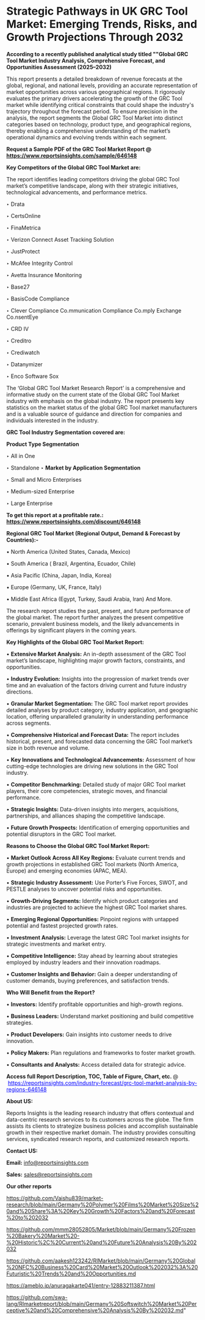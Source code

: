 # Strategic Pathways in UK GRC Tool Market: Emerging Trends, Risks, and Growth Projections Through 2032

<strong>According to a recently published analytical study titled ""Global GRC Tool Market Industry Analysis, Comprehensive Forecast, and Opportunities Assessment (2025–2032)</strong>

This report presents a detailed breakdown of revenue forecasts at the global, regional, and national levels, providing an accurate representation of market opportunities across various geographical regions. It rigorously evaluates the primary drivers accelerating the growth of the GRC Tool market while identifying critical constraints that could shape the industry's trajectory throughout the forecast period. To ensure precision in the analysis, the report segments the Global GRC Tool Market into distinct categories based on technology, product type, and geographical regions, thereby enabling a comprehensive understanding of the market’s operational dynamics and evolving trends within each segment.

<strong>Request a Sample PDF of the GRC Tool Market Report </strong><strong>@<a href=https://www.reportsinsights.com/sample/646148 style=color:#0000ff;> https://www.reportsinsights.com/sample/646148</a></strong></font>

<strong>Key Competitors of the Global GRC Tool Market are:</strong>

The report identifies leading competitors driving the global GRC Tool market’s competitive landscape, along with their strategic initiatives, technological advancements, and performance metrics.

‣ Drata

‣ CertsOnline

‣ FinaMetrica

‣ Verizon Connect Asset Tracking Solution

‣ JustProtect

‣ McAfee Integrity Control

‣ Avetta Insurance Monitoring

‣ Base27

‣ BasisCode Compliance

‣ Clever Compliance
 Co.mmunication Compliance
 Co.mply Exchange
 Co.nsentEye

‣ CRD IV

‣ Creditro

‣ Crediwatch

‣ Datanymizer

‣ Enco Software Sox

The ‘Global GRC Tool Market Research Report’ is a comprehensive and informative study on the current state of the Global GRC Tool Market industry with emphasis on the global industry. The report presents key statistics on the market status of the global GRC Tool market manufacturers and is a valuable source of guidance and direction for companies and individuals interested in the industry.

<strong>GRC Tool Industry Segmentation covered are:</strong>

<strong>Product Type Segmentation</strong>

‣ All in One

‣ Standalone
‣ 
<strong>Market by Application Segmentation</strong>

‣ Small and Micro Enterprises

‣ Medium-sized Enterprise

‣ Large Enterprise

<strong>To get this report at a profitable rate.: <a href=https://www.reportsinsights.com/discount/646148 style=color:#0000ff;>https://www.reportsinsights.com/discount/646148</a></strong></font>

<strong>Regional GRC Tool Market (Regional Output, Demand &amp; Forecast by Countries):-</strong>

• North America (United States, Canada, Mexico)

• South America ( Brazil, Argentina, Ecuador, Chile)

• Asia Pacific (China, Japan, India, Korea)

• Europe (Germany, UK, France, Italy)

• Middle East Africa (Egypt, Turkey, Saudi Arabia, Iran) And More.

The research report studies the past, present, and future performance of the global market. The report further analyzes the present competitive scenario, prevalent business models, and the likely advancements in offerings by significant players in the coming years.

<strong>Key Highlights of the Global GRC Tool Market Report:</strong>

• <strong>Extensive Market Analysis:</strong> An in-depth assessment of the GRC Tool market’s landscape, highlighting major growth factors, constraints, and opportunities.

• <strong>Industry Evolution:</strong> Insights into the progression of market trends over time and an evaluation of the factors driving current and future industry directions.

• <strong>Granular Market Segmentation:</strong> The GRC Tool market report provides detailed analyses by product category, industry application, and geographic location, offering unparalleled granularity in understanding performance across segments.

• <strong>Comprehensive Historical and Forecast Data:</strong> The report includes historical, present, and forecasted data concerning the GRC Tool market’s size in both revenue and volume.

• <strong>Key Innovations and Technological Advancements:</strong> Assessment of how cutting-edge technologies are driving new solutions in the GRC Tool industry.

• <strong>Competitor Benchmarking:</strong> Detailed study of major GRC Tool market players, their core competencies, strategic moves, and financial performance.

• <strong>Strategic Insights:</strong> Data-driven insights into mergers, acquisitions, partnerships, and alliances shaping the competitive landscape.

• <strong>Future Growth Prospects:</strong> Identification of emerging opportunities and potential disruptors in the GRC Tool market.

<strong>Reasons to Choose the Global GRC Tool Market Report:</strong>

• <strong>Market Outlook Across All Key Regions:</strong> Evaluate current trends and growth projections in established GRC Tool markets (North America, Europe) and emerging economies (APAC, MEA).

• <strong>Strategic Industry Assessment:</strong> Use Porter’s Five Forces, SWOT, and PESTLE analyses to uncover potential risks and opportunities.

• <strong>Growth-Driving Segments:</strong> Identify which product categories and industries are projected to achieve the highest GRC Tool market shares.

• <strong>Emerging Regional Opportunities:</strong> Pinpoint regions with untapped potential and fastest projected growth rates.

• <strong>Investment Analysis:</strong> Leverage the latest GRC Tool market insights for strategic investments and market entry.

• <strong>Competitive Intelligence:</strong> Stay ahead by learning about strategies employed by industry leaders and their innovation roadmaps.

• <strong>Customer Insights and Behavior:</strong> Gain a deeper understanding of customer demands, buying preferences, and satisfaction trends.

<strong>Who Will Benefit from the Report?</strong>

• <strong>Investors:</strong> Identify profitable opportunities and high-growth regions.

• <strong>Business Leaders:</strong> Understand market positioning and build competitive strategies.

• <strong>Product Developers:</strong> Gain insights into customer needs to drive innovation.

• <strong>Policy Makers:</strong> Plan regulations and frameworks to foster market growth.

• <strong>Consultants and Analysts:</strong> Access detailed data for strategic advice.
</ul>
<strong>Access full Report Description, TOC, Table of Figure, Chart, etc. </strong>@  <a href=https://reportsinsights.com/industry-forecast/grc-tool-market-analysis-by-regions-646148 style=color:#0000ff;>https://reportsinsights.com/industry-forecast/grc-tool-market-analysis-by-regions-646148</a></font>

<strong><strong>About US</strong>:</strong>

Reports Insights is the leading research industry that offers contextual and data-centric research services to its customers across the globe. The firm assists its clients to strategize business policies and accomplish sustainable growth in their respective market domain. The industry provides consulting services, syndicated research reports, and customized research reports.

<strong>Contact US:</strong>

<p class=""""><b>Email:</b> <a href=mailto:info@reportsinsights.com>info@reportsinsights.com</a></p>
<p class=""""><b>Sales:</b> <a href=mailto:sales@reportsinsights.com>sales@reportsinsights.com</a></p>

<strong>Our other reports</strong>

<a href=https://github.com/Vaishu839/market-research/blob/main/Germany%20Polymer%20Films%20Market%20Size%20and%20Share%3A%20Key%20Growth%20Factors%20and%20Forecast%20to%202032>https://github.com/Vaishu839/market-research/blob/main/Germany%20Polymer%20Films%20Market%20Size%20and%20Share%3A%20Key%20Growth%20Factors%20and%20Forecast%20to%202032</a>

<a href=https://github.com/mmm28052805/Market/blob/main/Germany%20Frozen%20Bakery%20Market%20-%20Historic%2C%20Current%20and%20Future%20Analysis%20By%202032>https://github.com/mmm28052805/Market/blob/main/Germany%20Frozen%20Bakery%20Market%20-%20Historic%2C%20Current%20and%20Future%20Analysis%20By%202032</a>

<a href=https://github.com/aakesh123242/RIMarket/blob/main/Germany%20Global%20NFC%20Business%20Card%20Market%20Outlook%202032%3A%20Futuristic%20Trends%20and%20Opportunities.md>https://github.com/aakesh123242/RIMarket/blob/main/Germany%20Global%20NFC%20Business%20Card%20Market%20Outlook%202032%3A%20Futuristic%20Trends%20and%20Opportunities.md</a>

<a href=https://ameblo.jp/anuragakarte041/entry-12883211387.html>https://ameblo.jp/anuragakarte041/entry-12883211387.html</a>

<a href=https://github.com/swa-lang/RImarketreport/blob/main/Germany%20Softswitch%20Market%20Perceptive%20and%20Comprehensive%20Analysis%20By%202032.md>https://github.com/swa-lang/RImarketreport/blob/main/Germany%20Softswitch%20Market%20Perceptive%20and%20Comprehensive%20Analysis%20By%202032.md</a>"
